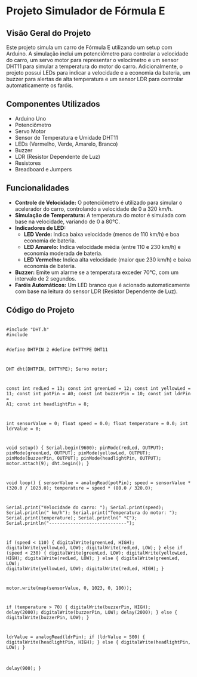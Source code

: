 <h1>Projeto Simulador de Fórmula E</h1>
    <h2>Visão Geral do Projeto</h2>
    <p>Este projeto simula um carro de Fórmula E utilizando um setup com Arduino. A simulação inclui um potenciômetro para controlar a velocidade do carro, um servo motor para representar o velocímetro e um sensor DHT11 para simular a temperatura do motor do carro. Adicionalmente, o projeto possui LEDs para indicar a velocidade e a economia da bateria, um buzzer para alertas de alta temperatura e um sensor LDR para controlar automaticamente os faróis.</p>
    <h2>Componentes Utilizados</h2>
    <ul>
        <li>Arduino Uno</li>
        <li>Potenciômetro</li>
        <li>Servo Motor</li>
        <li>Sensor de Temperatura e Umidade DHT11</li>
        <li>LEDs (Vermelho, Verde, Amarelo, Branco)</li>
        <li>Buzzer</li>
        <li>LDR (Resistor Dependente de Luz)</li>
        <li>Resistores</li>
        <li>Breadboard e Jumpers</li>
    </ul>
    <h2>Funcionalidades</h2>
    <ul>
        <li><strong>Controle de Velocidade:</strong> O potenciômetro é utilizado para simular o acelerador do carro, controlando a velocidade de 0 a 320 km/h.</li>
        <li><strong>Simulação de Temperatura:</strong> A temperatura do motor é simulada com base na velocidade, variando de 0 a 80°C.</li>
        <li><strong>Indicadores de LED:</strong>
            <ul>
                <li><strong>LED Verde:</strong> Indica baixa velocidade (menos de 110 km/h) e boa economia de bateria.</li>
                <li><strong>LED Amarelo:</strong> Indica velocidade média (entre 110 e 230 km/h) e economia moderada de bateria.</li>
                <li><strong>LED Vermelho:</strong> Indica alta velocidade (maior que 230 km/h) e baixa economia de bateria.</li>
            </ul>
        </li>
        <li><strong>Buzzer:</strong> Emite um alarme se a temperatura exceder 70°C, com um intervalo de 2 segundos.</li>
        <li><strong>Faróis Automáticos:</strong> Um LED branco que é acionado automaticamente com base na leitura do sensor LDR (Resistor Dependente de Luz).</li>
    </ul>
    <h2>Código do Projeto</h2>
    <pre>
        <code>
#include "DHT.h"
#include <Servo.h>

#define DHTPIN 2
#define DHTTYPE DHT11

DHT dht(DHTPIN, DHTTYPE);
Servo motor;

const int redLed = 13;
const int greenLed = 12;
const int yellowLed = 11;
const int potPin = A0;
const int buzzerPin = 10;
const int ldrPin = A1;
const int headlightPin = 8;

int sensorValue = 0;
float speed = 0.0;
float temperature = 0.0;
int ldrValue = 0;

void setup() {
    Serial.begin(9600);
    pinMode(redLed, OUTPUT);
    pinMode(greenLed, OUTPUT);
    pinMode(yellowLed, OUTPUT);
    pinMode(buzzerPin, OUTPUT);
    pinMode(headlightPin, OUTPUT);
    motor.attach(9);
    dht.begin();
}

void loop() {
    sensorValue = analogRead(potPin);
    speed = sensorValue * (320.0 / 1023.0);
    temperature = speed * (80.0 / 320.0);
    
   Serial.print("Velocidade do carro: ");
   Serial.print(speed);
   Serial.println(" km/h");
   Serial.print("Temperatura do motor: ");
   Serial.print(temperature);
   Serial.println(" *C");
   Serial.println("-----------------------------");
    
   if (speed < 110) {
        digitalWrite(greenLed, HIGH);
        digitalWrite(yellowLed, LOW);
        digitalWrite(redLed, LOW);
    } else if (speed < 230) {
        digitalWrite(greenLed, LOW);
        digitalWrite(yellowLed, HIGH);
        digitalWrite(redLed, LOW);
    } else {
        digitalWrite(greenLed, LOW);
        digitalWrite(yellowLed, LOW);
        digitalWrite(redLed, HIGH);
    }

   motor.write(map(sensorValue, 0, 1023, 0, 180));

   if (temperature > 70) {
        digitalWrite(buzzerPin, HIGH);
        delay(2000);
        digitalWrite(buzzerPin, LOW);
        delay(2000);
    } else {
        digitalWrite(buzzerPin, LOW);
    }

   ldrValue = analogRead(ldrPin);
    if (ldrValue < 500) {
        digitalWrite(headlightPin, HIGH);
    } else {
        digitalWrite(headlightPin, LOW);
    }

   delay(900);
}
        </code>
    </pre>
